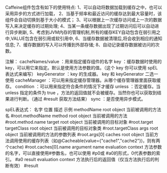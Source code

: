 Caffeine组件包含有如下的使用特点:
1、可以自动将数据加载到缓存之中，也可以采用异步的方式进行加载，
2、当基于频率和最近访问的缓存达到最大容量时，该组件会自动切换到基于大小的模式；
3、可以根据上一次缓存访问或上一次的数据写入来决定缓存的过期处理;
4、当某一条缓存数据出现了过期访问后可以自动进行异步刷新,
5、考虑到JVM内存的管理机制,所有的缓存KEY自动包含在弱引用之中,VALUE包含在弱引用或软引用中,
6、当缓存数据被清理后,将会收到相应的通知信息;
7、缓存数据的写入可以传播到外部存储;
8、自动记录缓存数据被访问的次数。


注解：
cacheNames/value ：用来指定缓存组件的名字
key ：缓存数据时使用的 key，可以用它来指定。默认是使用方法参数的值。（这个 key 你可以使用 spEL 表达式来编写）
keyGenerator ：key 的生成器。 key 和 keyGenerator 二选一使用
cacheManager ：可以用来指定缓存管理器。从哪个缓存管理器里面获取缓存。
condition ：可以用来指定符合条件的情况下才缓存
unless ：否定缓存。当 unless 指定的条件为 true ，方法的返回值就不会被缓存。当然你也可以获取到结果进行判断。（通过 #result 获取方法结果）
sync ：是否使用异步模式。


spEL表达式：
名字	            位置	                描述	                                                                            示例
methodName	    root object	        当前被调用的方法名	                                                                #root.methodName
method	        root object	        当前被调用的方法	                                                                #root.method.name
target	        root object	        当前被调用的目标对象	                                                            #root.target
targetCIass	    root object	        当前被调用的目标对象类	                                                            #root.targetClass
args	            root object	        当前被调用的方法的参数列表	                                                        #root.args[0]
caches	        root object	        当前方法调用使用的缓存列表（如@Cacheable(value={"cache1","cache2"})，则有两个cache)	#root.caches[0].name
argument name	evaluation context	方法参数的名字，可以直接使用#参数名，也可以使用 #p0或 #a0的形式，0代表参数的索引。	        #a0
result	        evaluation context	方法执行后的返回值（仅当方法执行后的判断有效）	                                        #result

 